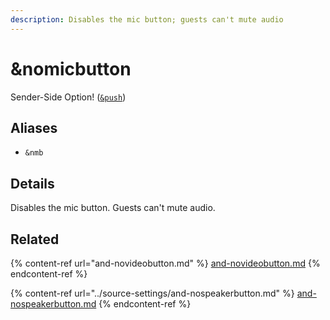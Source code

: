 ```yaml
---
description: Disables the mic button; guests can't mute audio
---
```


# \&nomicbutton

Sender-Side Option! ([`&push`](../source-settings/push.md))

## Aliases

* `&nmb`

## Details

Disables the mic button. Guests can't mute audio.

## Related

{% content-ref url="and-novideobutton.md" %}
[and-novideobutton.md](and-novideobutton.md)
{% endcontent-ref %}

{% content-ref url="../source-settings/and-nospeakerbutton.md" %}
[and-nospeakerbutton.md](../source-settings/and-nospeakerbutton.md)
{% endcontent-ref %}
